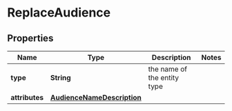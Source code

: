 

# ReplaceAudience

## Properties

Name | Type | Description | Notes
------------ | ------------- | ------------- | -------------
**type** | **String** | the name of the entity type | 
**attributes** | [**AudienceNameDescription**](AudienceNameDescription.md) |  | 



